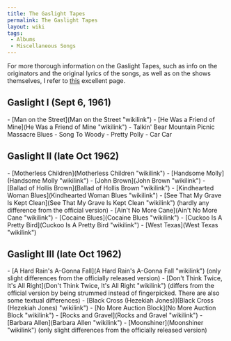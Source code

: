 ```yaml
---
title: The Gaslight Tapes
permalink: The Gaslight Tapes
layout: wiki
tags:
 - Albums
 - Miscellaneous Songs
---
```


For more thorough information on the Gaslight Tapes, such as info on the
originators and the original lyrics of the songs, as well as on the
shows themselves, I refer to
[this](http://www.bobsboots.com/CDs/Gaslight.html) excellent page.

<h2>
Gaslight I (Sept 6, 1961)

</h2>
-   [Man on the Street](Man on the Street "wikilink")
-   [He Was a Friend of Mine](He Was a Friend of Mine "wikilink")
-   Talkin' Bear Mountain Picnic Massacre Blues
-   Song To Woody
-   Pretty Polly
-   Car Car

<h2>
Gaslight II (late Oct 1962)

</h2>
-   [Motherless Children](Motherless Children "wikilink")
-   [Handsome Molly](Handsome Molly "wikilink")
-   [John Brown](John Brown "wikilink")
-   [Ballad of Hollis Brown](Ballad of Hollis Brown "wikilink")
-   [Kindhearted Woman Blues](Kindhearted Woman Blues "wikilink")
-   [See That My Grave Is Kept
    Clean](See That My Grave Is Kept Clean "wikilink") (hardly any
    difference from the official version)
-   [Ain't No More Cane](Ain't No More Cane "wikilink")
-   [Cocaine Blues](Cocaine Blues "wikilink")
-   [Cuckoo Is A Pretty Bird](Cuckoo Is A Pretty Bird "wikilink")
-   [West Texas](West Texas "wikilink")

<h2>
Gaslight III (late Oct 1962)

</h2>
-   [A Hard Rain's A-Gonna Fall](A Hard Rain's A-Gonna Fall "wikilink")
    (only slight differences from the officially released version)
-   [Don't Think Twice, It's All
    Right](Don't Think Twice, It's All Right "wikilink") (differs from
    the official version by being strummed instead of fingerpicked.
    There are also some textual differences)
-   [Black Cross (Hezekiah
    Jones)](Black Cross (Hezekiah Jones) "wikilink")
-   [No More Auction Block](No More Auction Block "wikilink")
-   [Rocks and Gravel](Rocks and Gravel "wikilink")
-   [Barbara Allen](Barbara Allen "wikilink")
-   [Moonshiner](Moonshiner "wikilink") (only slight differences from
    the officially released version)

